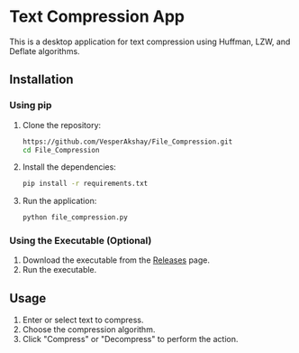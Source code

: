 # Text Compression App

This is a desktop application for text compression using Huffman, LZW, and Deflate algorithms.

## Installation

### Using pip

1. Clone the repository:
    ```bash
    https://github.com/VesperAkshay/File_Compression.git
    cd File_Compression
    ```

2. Install the dependencies:
    ```bash
    pip install -r requirements.txt
    ```

3. Run the application:
    ```bash
    python file_compression.py
    ```

### Using the Executable (Optional)

1. Download the executable from the [Releases](https://github.com/VesperAkshay/File_Compression/releases/tag/v1.0) page.
2. Run the executable.

## Usage

1. Enter or select text to compress.
2. Choose the compression algorithm.
3. Click "Compress" or "Decompress" to perform the action.
